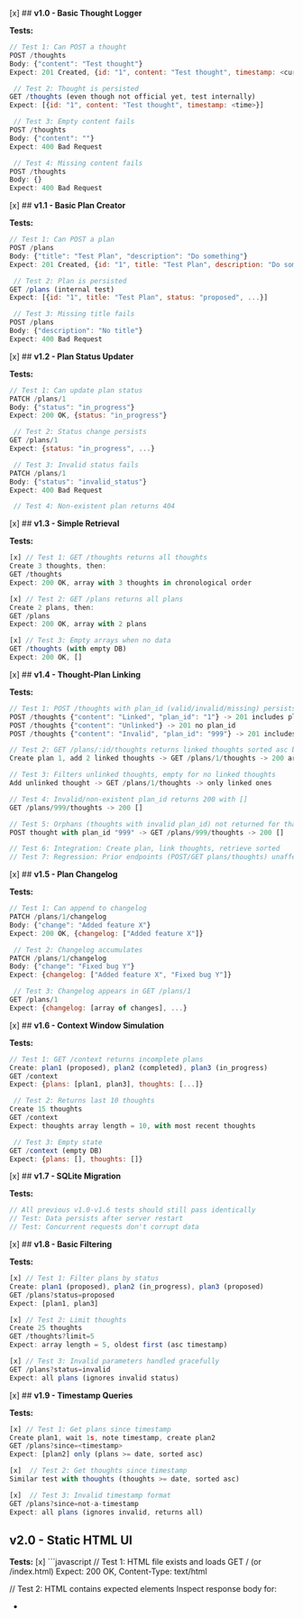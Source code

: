 [x] ## **v1.0 - Basic Thought Logger**

**Tests:**
```javascript
// Test 1: Can POST a thought
POST /thoughts
Body: {"content": "Test thought"}
Expect: 201 Created, {id: "1", content: "Test thought", timestamp: <current_time>}

 // Test 2: Thought is persisted
GET /thoughts (even though not official yet, test internally)
Expect: [{id: "1", content: "Test thought", timestamp: <time>}]

 // Test 3: Empty content fails
POST /thoughts
Body: {"content": ""}
Expect: 400 Bad Request

 // Test 4: Missing content fails
POST /thoughts
Body: {}
Expect: 400 Bad Request
```

[x] ## **v1.1 - Basic Plan Creator**

**Tests:**
```javascript
// Test 1: Can POST a plan
POST /plans
Body: {"title": "Test Plan", "description": "Do something"}
Expect: 201 Created, {id: "1", title: "Test Plan", description: "Do something", status: "proposed", timestamp: <time>}

 // Test 2: Plan is persisted
GET /plans (internal test)
Expect: [{id: "1", title: "Test Plan", status: "proposed", ...}]

 // Test 3: Missing title fails
POST /plans
Body: {"description": "No title"}
Expect: 400 Bad Request
```

[x] ## **v1.2 - Plan Status Updater**

**Tests:**
```javascript
// Test 1: Can update plan status
PATCH /plans/1
Body: {"status": "in_progress"}
Expect: 200 OK, {status: "in_progress"}

 // Test 2: Status change persists
GET /plans/1
Expect: {status: "in_progress", ...}

 // Test 3: Invalid status fails
PATCH /plans/1
Body: {"status": "invalid_status"}
Expect: 400 Bad Request

 // Test 4: Non-existent plan returns 404
```

[x] ## **v1.3 - Simple Retrieval**

**Tests:**
```javascript
[x] // Test 1: GET /thoughts returns all thoughts
Create 3 thoughts, then:
GET /thoughts
Expect: 200 OK, array with 3 thoughts in chronological order

[x] // Test 2: GET /plans returns all plans
Create 2 plans, then:
GET /plans
Expect: 200 OK, array with 2 plans

[x] // Test 3: Empty arrays when no data
GET /thoughts (with empty DB)
Expect: 200 OK, []
```

[x] ## **v1.4 - Thought-Plan Linking**

**Tests:**
```javascript
// Test 1: POST /thoughts with plan_id (valid/invalid/missing) persists correctly
POST /thoughts {"content": "Linked", "plan_id": "1"} -> 201 includes plan_id
POST /thoughts {"content": "Unlinked"} -> 201 no plan_id
POST /thoughts {"content": "Invalid", "plan_id": "999"} -> 201 includes plan_id "999"

// Test 2: GET /plans/:id/thoughts returns linked thoughts sorted asc by timestamp
Create plan 1, add 2 linked thoughts -> GET /plans/1/thoughts -> 200 array sorted asc, length 2

// Test 3: Filters unlinked thoughts, empty for no linked thoughts
Add unlinked thought -> GET /plans/1/thoughts -> only linked ones

// Test 4: Invalid/non-existent plan_id returns 200 with []
GET /plans/999/thoughts -> 200 []

// Test 5: Orphans (thoughts with invalid plan_id) not returned for that plan
POST thought with plan_id "999" -> GET /plans/999/thoughts -> 200 []

// Test 6: Integration: Create plan, link thoughts, retrieve sorted
// Test 7: Regression: Prior endpoints (POST/GET plans/thoughts) unaffected
```

[x] ## **v1.5 - Plan Changelog**

**Tests:**
```javascript
// Test 1: Can append to changelog
PATCH /plans/1/changelog
Body: {"change": "Added feature X"}
Expect: 200 OK, {changelog: ["Added feature X"]}

 // Test 2: Changelog accumulates
PATCH /plans/1/changelog
Body: {"change": "Fixed bug Y"}
Expect: {changelog: ["Added feature X", "Fixed bug Y"]}

 // Test 3: Changelog appears in GET /plans/1
GET /plans/1
Expect: {changelog: [array of changes], ...}
```

[x] ## **v1.6 - Context Window Simulation**

**Tests:**
```javascript
// Test 1: GET /context returns incomplete plans
Create: plan1 (proposed), plan2 (completed), plan3 (in_progress)
GET /context
Expect: {plans: [plan1, plan3], thoughts: [...]}

 // Test 2: Returns last 10 thoughts
Create 15 thoughts
GET /context
Expect: thoughts array length = 10, with most recent thoughts

 // Test 3: Empty state
GET /context (empty DB)
Expect: {plans: [], thoughts: []}
```

[x] ## **v1.7 - SQLite Migration**

**Tests:**
```javascript
// All previous v1.0-v1.6 tests should still pass identically
// Test: Data persists after server restart
// Test: Concurrent requests don't corrupt data
```

[x] ## **v1.8 - Basic Filtering**

**Tests:**
```javascript
[x] // Test 1: Filter plans by status
Create: plan1 (proposed), plan2 (in_progress), plan3 (proposed)
GET /plans?status=proposed
Expect: [plan1, plan3]

[x] // Test 2: Limit thoughts
Create 25 thoughts
GET /thoughts?limit=5
Expect: array length = 5, oldest first (asc timestamp)

[x] // Test 3: Invalid parameters handled gracefully
GET /plans?status=invalid
Expect: all plans (ignores invalid status)
```

[x] ## **v1.9 - Timestamp Queries**

**Tests:**
```javascript
[x] // Test 1: Get plans since timestamp
Create plan1, wait 1s, note timestamp, create plan2
GET /plans?since=<timestamp>
Expect: [plan2] only (plans >= date, sorted asc)

[x]  // Test 2: Get thoughts since timestamp
Similar test with thoughts (thoughts >= date, sorted asc)

[x]  // Test 3: Invalid timestamp format
GET /plans?since=not-a-timestamp
Expect: all plans (ignores invalid, returns all)
```

## **v2.0 - Static HTML UI**

**Tests:**
[x] ```javascript
// Test 1: HTML file exists and loads
GET / (or /index.html)
Expect: 200 OK, Content-Type: text/html

  // Test 2: HTML contains expected elements
Inspect response body for:
- <title> containing "TPC Server"
- Elements with ids like "plans-list", "thoughts-list"

  // Test 3: Can load CSS/JS assets
// Test 4: UI loads and displays data from DB via sql.js
// Test 5: /tpc.db route serves binary DB file
// Test 6: No error messages in UI
```

[x] ## **v2.1 - Read-Only API UI**

**Tests:**
```javascript
// Test 1: UI makes API calls
Load UI in browser, check network requests to:
GET /plans, GET /thoughts

  // Test 2: Data displays in UI
Create test data, load UI, verify plans and thoughts appear

  // Test 3: UI handles empty state
Load with empty DB, verify appropriate message
```

[x] ## **v2.2 - Plan Detail Pages**

**Tests:**
```javascript
// Test 1: Clicking plan shows detail view
UI test: Click plan in list, verify detail page loads

 // Test 2: Detail page shows plan data
Verify title, description, status, changelog all display

 // Test 3: Related thoughts appear
Create thought linked to plan, verify it appears on detail page

 // Test 4: Back navigation works
```

## **v2.3 - Plan Editing API**

**Tests:**
```javascript
// Test 1: Can update plan details
PUT /plans/1
Body: {"title": "New title", "description": "New desc"}
Expect: 200 OK, {title: "New title", ...}

 // Test 2: Partial updates work
PUT /plans/1
Body: {"title": "Only title updated"}
Expect: 200 OK, description unchanged

 // Test 3: Invalid data rejected
PUT /plans/1
Body: {"title": ""}
Expect: 400 Bad Request
```

## **v2.4 - The "Dirty Flag" System**

**Tests:**
[x] ```javascript
// Test 1: Schema backfill sets needs_review=0 for existing plans after migration
// Verify migration UPDATE sets 0 where NULL

// Test 2: PUT /plans/:id sets needs_review=1 (human), returns with flag
PUT /plans/1 {"title": "Updated"}
Expect: 200 {needs_review: 1, last_modified_by: "human", ...}

// Test 3: Agent PATCH sets needs_review=0
PATCH /plans/1 {"status": "in_progress"}
GET /plans/1
Expect: needs_review: 0, last_modified_by: "agent"

// Test 4: GET /plans and /plans/:id include needs_review
GET /plans
Expect: array with "needs_review" property each

// Test 5: Integration: Edit plan, verify flag in GET /plans?status=..., /context
PUT /plans/1 (human edit)
GET /plans?status=proposed -> find plan with needs_review: 1
GET /context -> incompletePlans include needs_review: 1

// Test 6: Filters compatible (e.g., ?status, ?since include flag)
GET /plans?status=proposed&since=0
Expect: plans with needs_review
```

Full suite passes: npm test (167 tests) && npx playwright test (8 UI tests, unchanged).

[x] ## **v2.5 - Agent Review System**

**Tests:**
```javascript
[x] // Test 1: Can filter by needs_review (unit tests for filtering)
Create plans with different needs_review values
GET /plans?needs_review=true
Expect: only plans with needs_review=true

[x]  // Test 2: Agent can clear flag (unit tests for PATCH)
PATCH /plans/1
Body: {"needs_review": false}
GET /plans/1
Expect: {needs_review: false}

[x]  // Test 3: Context endpoint includes needs_review plans (unit tests for context)
GET /context
Expect: includes plans with needs_review=true in plans array
```

[x] ## **v2.6 - Rich Text Support**

**Tests:**
```javascript
// Test 1: Markdown in plan descriptions
PUT /plans/1
Body: {"description": "**Bold** and *italic*"}
GET /plans/1
Expect: description contains same markdown

  // Test 2: UI renders markdown as HTML
Load plan detail, verify <strong>Bold</strong> appears

  // Test 3: Plain text still works
Verify non-markdown content displays normally

// Regression: All prior E2E tests (v2.0-v2.5) pass after modular refactoring of server.js
npx playwright test → 11 passed (plans count: 10, thoughts count: 6 from migration)
npm test → All Jest tests (v1.0-v2.6) pass, confirming unit/integration logic intact post-refactoring
```

[x] ## **v2.6 - Rich Text Support**

**Tests:**
```javascript
// Test 1: Markdown in plan descriptions
PUT /plans/1
Body: {"description": "**Bold** and *italic*"}
GET /plans/1
Expect: description contains same markdown

 // Test 2: UI renders markdown as HTML
Load plan detail, verify <strong>Bold</strong> appears

 // Test 3: Plain text still works
Verify non-markdown content displays normally
```

## **v2.7 - Search & Organization**

**Unit Tests (Jest in v2.7.test.js):**
- **Schema Migration:** Verify idempotent addition of `tags` column to plans/thoughts (no error on re-run; existing rows backfilled to `[]`).
- **Tagging Operations:**
  - POST /plans/:id/tags {tags: ["urgent"]} → 200, plan.tags = '["urgent"]'; invalid tags (e.g., uppercase/special chars) normalized or rejected.
  - PATCH /plans/:id/tags {action: "add", tags: ["high-priority"]} → adds without duplicates; {action: "remove", tags: ["urgent"]} → removes if exists.
  - Edge: Empty tags array clears all; non-existent ID → 404; invalid action → 400.
  - Similarly for thoughts.
- **Search Logic (GET /search):**
  - q="React" on plan title/desc/thought content/tags → matches partial/case-insensitive (use LIKE or FTS5); relevance score (e.g., term count + tag exact match bonus).
  - Combined results: {plans: [matched plans sorted by score DESC then timestamp DESC], thoughts: [...], total: N}; ?type=plans → only plans.
  - ?limit=5 → truncates results; empty q → returns top 20 recent (timestamp DESC, no search).
  - No results → {plans: [], thoughts: [], total: 0}; ?tags=urgent → filters to tagged items only.
- **Filtering (GET /plans?tags=):**
  - ?tags=urgent → plans where JSON tags contains "urgent"; ?tags=urgent,high → AND (both tags present).
  - Invalid tags ignored; combined with ?status, ?since.
  - Similarly for thoughts.
- **Context Enhancement (GET /context?search=):**
  - ?search="React" → incomplete plans + last 10 thoughts filtered to matches; no param → full as before.
- **Backward Compatibility:** All pre-v2.7 tests pass (e.g., POST plan without tags succeeds; GET /plans omits tags if not requested).
- **Optimizations:** Verify indexes created in migration; query performance (mock DB, assert no full scans).

**E2E Tests (Playwright in e2e/v2.7.test.js):**
- Load UI, enter search "React" in input → verify /search request, results render in accordions (plans section shows matched plans with tag badges; thoughts section similar).
- Test empty query → shows recent/all; no results → "No matches" message.
- Tag filter: If UI added (e.g., dropdown), select "urgent" → filtered list; click plan detail → shows tags.
- Integration: Create plan via API, add tag, search by tag → appears in UI; markdown in results renders correctly.
- Cross-browser: Test rendering on Chrome/Firefox; no console errors.
- Regression: Existing UI flows (plan list, details, thoughts) unchanged.

Full suite: `npm test` (add ~20 new tests to 167+); `npx playwright test` (add 5-7 new UI tests to 8+). Ensure 100% pass post-v2.7.

[x] ## **v2.8 - Theme System**

**Unit Tests (Jest in v2.8.test.js):**
- 8 tests for theme JS functions: setTheme updates, localStorage mocks, initTheme with preferences, toggle simulation

**E2E Tests (Playwright in e2e/v2.8.test.js):**
- 6 tests: theme attribute changes, viewport-specific layout (mobile 375x667, tablet 768x1024, desktop 1200x800), computed styles for fonts/sizes

Full suite passes: All 214 Jest + 21 Playwright pass; no failures. Coverage increase noted for theme functionality.

## **Testing Strategy Notes:**

- **Each version's tests become regression tests** for subsequent versions
- **API tests** can be automated with Jest/Supertest
- **UI tests** can use Playwright/Cypress from v2.0 onward  
- **Integration tests** verify data flows between AI agent ↔ server ↔ human UI
- **Performance tests** become important around v1.7 (SQLite migration)